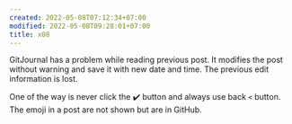 ```yaml
---
created: 2022-05-08T07:12:34+07:00
modified: 2022-05-08T09:28:01+07:00
title: x08
---
```


GitJournal has a problem while reading previous post. It modifies the post without warning and save it with new date and time. The previous edit information is lost.

One of the way is never click the :heavy_check_mark: button and always use back `<` button. The emoji in a post are not shown but are in GitHub.
